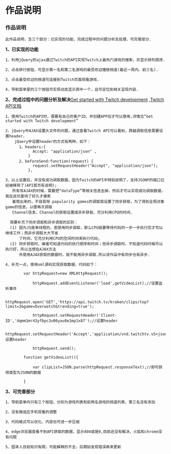 
# 作品说明

### 作品说明

    此作品说明，含三个部分：已实现的功能，完成过程中的问题分析及处理，可完善部分.
  
**1、已实现的功能**
  
    1、利用jQuery的ajax通过Twitch的API实现Twitch上最热门游戏的搜索，并显示排列顺序.
    
    2、点击排行按钮，可显示第一名和第二名游戏的最受欢迎播放频道(最近一周内、前三名).
    
    3、点击最受欢迎的频道可连接到Twitch页面观看游戏.
    
    4、导航菜单里的三个按钮可实现动态显示其中一个，且可定位到相关呈现内容.

**2、完成过程中的问题分析及解决**[Get started with Twitch development](https://dev.twitch.tv/get-started) ,[Twitch API文档](https://dev.twitch.tv/docs/api)
    
    1、使用Twitch的API时，需要有自己的客户ID，并创建APP后才可以使用,详情见“Get started with Twitch development”

    2、jQuery中AJAX设置头文件的问题，通过查看Twitch API可以看到，跨越调取信息需要设置header，
        jQuery中设置header的方式有两种，如下：
          1、headers:{
                Accept: "application/json" ,
              }
          2、beforeSend:function(request) {
                request.setRequestHeader("Accept", "application/json");
              },
            
    3、以上设置后，并没有成功调取数据，因为Twitch的API中特别说明了，支持JSONP的端口已经被移除了(API首页有说明);
       所有写AJAX的时候，需要把“dataType”等相关信息去掉，然后才可以实现成功调取数据，我在这坑里待了好久才摸索
       着爬出来的，不容易呀.popularity games的调取我设置了同步获取，为了得到全局对象game的信息，以便再次调取
       Channel信息，Channel的获取设置成异步获取，充分利用CPU的时间.
       
      简要补充下同步调取和异步调取的区别：
      (1) 因为JS是单线程的，若使用同步调取，那么CPU就要等待代码的一步一步执行完才可以继续工作；而异步调取大大节省
          了时间，它充分利用CPU的空闲时间来执行代码;
      (2) 同步获取时，编者可知道代码的执行顺序和时间；但异步调取时，不知道代码时候可以执行好，所以当想在AJAX方法
          外使用AJAX获取的数据时，就不能用异步调取.所以该作品中有同步也有异步.
          
    4、补充一点，使用xml源码实现获取数据，代码如下：
```
        var httpRequest=new XMLHttpRequest();

            httpRequest.addEventListener('load',getVideoList);//设置监听事件

            httpRequest.open('GET','https://api.twitch.tv/kraken/clips/top?limit=3&game=Overwatch&trending=true');

            httpRequest.setRequestHeader('Client-ID','4qmm1mr43yfbpc3u06yau8e1mp1x87');//设置header

            httpRequest.setRequestHeader('Accept','application/vnd.twitchtv.v5+json');//设置header

            httpRequest.send(); 
            
        function getVideoList(){
     
            var clipList=JSON.parse(httpRequest.responseText);//即可获得类型为JSON的数据
            
        }
```

**3、可完善部分**

    1、导航菜单内只有三个按钮，分别为游戏列表和前两名游戏的频道列表，第三名没有添加
    
    2、没有做适应手机观看的调整
    
    3、代码格式可以优化、内容也可进一步压缩
    
    4、edge浏览器查看不到API获取的数据，显示404或是0,目前还没有解决，火狐和chrome没有问题
    
    5、因本人目前知识有限，可能解释的不全，后期如发现错误再来更新
